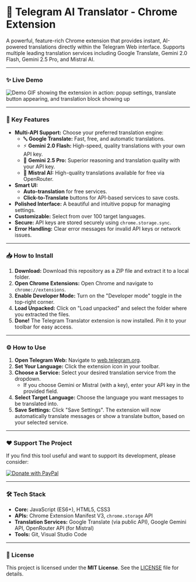 # 🤖 Telegram AI Translator - Chrome Extension

A powerful, feature-rich Chrome extension that provides instant, AI-powered translations directly within the Telegram Web interface. Supports multiple leading translation services including Google Translate, Gemini 2.0 Flash, Gemini 2.5 Pro, and Mistral AI.

---

### ✨ Live Demo



![Demo GIF showing the extension in action: popup settings, translate button appearing, and translation block showing up](demo.gif)

---

### 🚀 Key Features

*   **Multi-API Support:** Choose your preferred translation engine:
    *   🔤 **Google Translate:** Fast, free, and automatic translations.
    *   ⚡ **Gemini 2.0 Flash:** High-speed, quality translations with your own API key.
    *   🧠 **Gemini 2.5 Pro:** Superior reasoning and translation quality with your API key.
    *   🚀 **Mistral AI:** High-quality translations available for free via OpenRouter.
*   **Smart UI:**
    *   **Auto-translation** for free services.
    *   **Click-to-Translate** buttons for API-based services to save costs.
*   **Polished Interface:** A beautiful and intuitive popup for managing settings.
*   **Customizable:** Select from over 100 target languages.
*   **Secure:** API keys are stored securely using `chrome.storage.sync`.
*   **Error Handling:** Clear error messages for invalid API keys or network issues.

---

### 📥 How to Install

1.  **Download:** Download this repository as a ZIP file and extract it to a local folder.
2.  **Open Chrome Extensions:** Open Chrome and navigate to `chrome://extensions`.
3.  **Enable Developer Mode:** Turn on the "Developer mode" toggle in the top-right corner.
4.  **Load Unpacked:** Click on "Load unpacked" and select the folder where you extracted the files.
5.  **Done!** The Telegram Translator extension is now installed. Pin it to your toolbar for easy access.

---

### ⚙️ How to Use

1.  **Open Telegram Web:** Navigate to [web.telegram.org](https://web.telegram.org/).
2.  **Set Your Language:** Click the extension icon in your toolbar.
3.  **Choose a Service:** Select your desired translation service from the dropdown.
    *   If you choose Gemini or Mistral (with a key), enter your API key in the provided field.
4.  **Select Target Language:** Choose the language you want messages to be translated into.
5.  **Save Settings:** Click "Save Settings". The extension will now automatically translate messages or show a translate button, based on your selected service.

---

### ❤️ Support The Project

If you find this tool useful and want to support its development, please consider:

<a href="https://www.paypal.com/paypalme/itkcartoons" target="_blank">
<img src="https://img.shields.io/badge/Donate-PayPal-blue.svg?logo=paypal&style=for-the-badge" alt="Donate with PayPal">
</a>


---

### 🛠️ Tech Stack

*   **Core:** JavaScript (ES6+), HTML5, CSS3
*   **APIs:** Chrome Extension Manifest V3, `chrome.storage` API
*   **Translation Services:** Google Translate (via public API), Google Gemini API, OpenRouter API (for Mistral)
*   **Tools:** Git, Visual Studio Code

---

### 📄 License

This project is licensed under the **MIT License**. See the [LICENSE](LICENSE) file for details.
